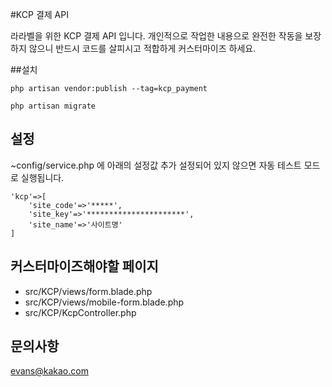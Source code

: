 #KCP 결제 API

라라벨을 위한 KCP 결제 API 입니다. 개인적으로 작업한 내용으로 완전한 작동을 보장하지 않으니 
반드시 코드를 살피시고 적합하게 커스터마이즈 하세요.

##설치

    php artisan vendor:publish --tag=kcp_payment
    
    php artisan migrate
    
## 설정

~config/service.php 에 아래의 설정값 추가
설정되어 있지 않으면 자동 테스트 모드로 실행됩니다. 

    'kcp'=>[
        'site_code'=>'*****',
        'site_key'=>'**********************',
        'site_name'=>'사이트명'
    ]

## 커스터마이즈해야할 페이지

- src/KCP/views/form.blade.php
- src/KCP/views/mobile-form.blade.php
- src/KCP/KcpController.php

## 문의사항

evans@kakao.com
